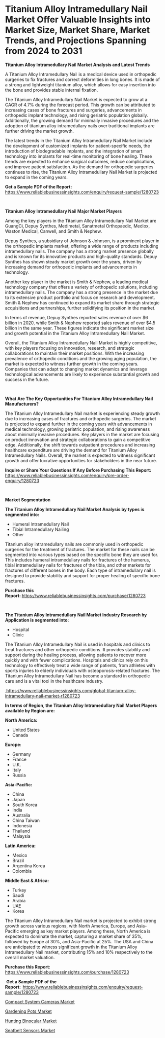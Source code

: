 <p><h1>Titanium Alloy Intramedullary Nail Market Offer Valuable Insights into Market Size, Market Share, Market Trends, and Projections Spanning from 2024 to 2031</h1></p><p><strong>Titanium Alloy Intramedullary Nail Market Analysis and Latest Trends</strong></p>
<p><p>A Titanium Alloy Intramedullary Nail is a medical device used in orthopedic surgeries to fix fractures and correct deformities in long bones. It is made of a strong and lightweight titanium alloy, which allows for easy insertion into the bone and provides stable internal fixation.</p><p>The Titanium Alloy Intramedullary Nail Market is expected to grow at a CAGR of 4.7% during the forecast period. This growth can be attributed to increasing cases of bone fractures and surgeries, advancements in orthopedic implant technology, and rising geriatric population globally. Additionally, the growing demand for minimally invasive procedures and the adoption of titanium alloy intramedullary nails over traditional implants are further driving the market growth.</p><p>The latest trends in the Titanium Alloy Intramedullary Nail Market include the development of customized implants for patient-specific needs, the introduction of biodegradable implants, and the integration of smart technology into implants for real-time monitoring of bone healing. These trends are expected to enhance surgical outcomes, reduce complications, and improve patient satisfaction. As the demand for orthopedic surgeries continues to rise, the Titanium Alloy Intramedullary Nail Market is projected to expand in the coming years.</p></p>
<p><strong>Get a Sample PDF of the Report:&nbsp;</strong> <a href="https://www.reliablebusinessinsights.com/enquiry/request-sample/1280723">https://www.reliablebusinessinsights.com/enquiry/request-sample/1280723</a></p>
<p>&nbsp;</p>
<p><strong>Titanium Alloy Intramedullary Nail Major Market Players</strong></p>
<p><p>Among the key players in the Titanium Alloy Intramedullary Nail Market are GuangCi, Depuy Synthes, Medimetal, Sanatmetal Orthopaedic, Mediox, Waston Medical, Canwell, and Smith & Nephew. </p><p>Depuy Synthes, a subsidiary of Johnson & Johnson, is a prominent player in the orthopedic implants market, offering a wide range of products including intramedullary nails. The company has a strong market presence globally and is known for its innovative products and high-quality standards. Depuy Synthes has shown steady market growth over the years, driven by increasing demand for orthopedic implants and advancements in technology.</p><p>Another key player in the market is Smith & Nephew, a leading medical technology company that offers a variety of orthopedic solutions, including intramedullary nails. The company has a strong presence in the market due to its extensive product portfolio and focus on research and development. Smith & Nephew has continued to expand its market share through strategic acquisitions and partnerships, further solidifying its position in the market.</p><p>In terms of revenue, Depuy Synthes reported sales revenue of over $6 billion in 2020, while Smith & Nephew reported sales revenue of over $4.5 billion in the same year. These figures indicate the significant market size and growth potential in the Titanium Alloy Intramedullary Nail Market.</p><p>Overall, the Titanium Alloy Intramedullary Nail Market is highly competitive, with key players focusing on innovation, research, and strategic collaborations to maintain their market positions. With the increasing prevalence of orthopedic conditions and the growing aging population, the market is expected to witness further growth in the coming years. Companies that can adapt to changing market dynamics and leverage technological advancements are likely to experience substantial growth and success in the future.</p></p>
<p>&nbsp;</p>
<p><strong>What Are The Key Opportunities For Titanium Alloy Intramedullary Nail Manufacturers?</strong></p>
<p><p>The Titanium Alloy Intramedullary Nail market is experiencing steady growth due to increasing cases of fractures and orthopedic surgeries. The market is projected to expand further in the coming years with advancements in medical technology, growing geriatric population, and rising awareness about minimally invasive procedures. Key players in the market are focusing on product innovation and strategic collaborations to gain a competitive edge. Additionally, the shift towards outpatient procedures and increasing healthcare expenditure are driving the demand for Titanium Alloy Intramedullary Nails. Overall, the market is expected to witness significant growth and offer lucrative opportunities for stakeholders in the near future.</p></p>
<p><strong>Inquire or Share Your Questions If Any Before Purchasing This Report:</strong> <a href="https://www.reliablebusinessinsights.com/enquiry/pre-order-enquiry/1280723">https://www.reliablebusinessinsights.com/enquiry/pre-order-enquiry/1280723</a></p>
<p>&nbsp;</p>
<p><strong>Market Segmentation</strong></p>
<p><strong>The Titanium Alloy Intramedullary Nail Market Analysis by types is segmented into:</strong></p>
<p><ul><li>Humeral Intramedullary Nail</li><li>Tibial Intramedullary Nailing</li><li>Other</li></ul></p>
<p><p>Titanium alloy intramedullary nails are commonly used in orthopedic surgeries for the treatment of fractures. The market for these nails can be segmented into various types based on the specific bone they are used for. This includes humeral intramedullary nails for fractures of the humerus, tibial intramedullary nails for fractures of the tibia, and other markets for fractures of different bones in the body. Each type of intramedullary nail is designed to provide stability and support for proper healing of specific bone fractures.</p></p>
<p><strong>Purchase this Report:&nbsp;</strong><a href="https://www.reliablebusinessinsights.com/purchase/1280723">https://www.reliablebusinessinsights.com/purchase/1280723</a></p>
<p>&nbsp;</p>
<p><strong>The Titanium Alloy Intramedullary Nail Market Industry Research by Application is segmented into:</strong></p>
<p><ul><li>Hospital</li><li>Clinic</li></ul></p>
<p><p>The Titanium Alloy Intramedullary Nail is used in hospitals and clinics to treat fractures and other orthopedic conditions. It provides stability and support during the healing process, allowing patients to recover more quickly and with fewer complications. Hospitals and clinics rely on this technology to effectively treat a wide range of patients, from athletes with sports injuries to elderly individuals with osteoporosis-related fractures. The Titanium Alloy Intramedullary Nail has become a standard in orthopedic care and is a vital tool in the healthcare industry.</p></p>
<p><a href="https://www.reliablebusinessinsights.com/global-titanium-alloy-intramedullary-nail-market-r1280723">&nbsp;https://www.reliablebusinessinsights.com/global-titanium-alloy-intramedullary-nail-market-r1280723</a></p>
<p><strong>In terms of Region, the Titanium Alloy Intramedullary Nail Market Players available by Region are:</strong></p>
<p>
    <p> <strong> North America: </strong>
        <ul>
            <li>United States</li>
            <li>Canada</li>
        </ul>
        </p> 
    <p> <strong> Europe: </strong>
        <ul>
            <li>Germany</li>
            <li>France</li>
            <li>U.K.</li>
            <li>Italy</li>
            <li>Russia</li>
        </ul>
        </p> 
    <p> <strong> Asia-Pacific: </strong>
        <ul>
            <li>China</li>
            <li>Japan</li>
            <li>South Korea</li>
            <li>India</li>
            <li>Australia</li>
            <li>China Taiwan</li>
            <li>Indonesia</li>
            <li>Thailand</li>
            <li>Malaysia</li>
        </ul>
        </p> 
    <p> <strong> Latin America: </strong>
        <ul>
            <li>Mexico</li>
            <li>Brazil</li>
            <li>Argentina Korea</li>
            <li>Colombia</li>
        </ul>
        </p> 
    <p> <strong> Middle East & Africa: </strong>
        <ul>
            <li>Turkey</li>
            <li>Saudi</li>
            <li>Arabia</li>
            <li>UAE</li>
            <li>Korea</li>
        </ul>
    </p>
    </p>
<p><p>The Titanium Alloy Intramedullary Nail market is projected to exhibit strong growth across various regions, with North America, Europe, and Asia-Pacific emerging as key market players. Among these, North America is expected to dominate the market, capturing a market share of 35%, followed by Europe at 30%, and Asia-Pacific at 25%. The USA and China are anticipated to witness significant growth in the Titanium Alloy Intramedullary Nail market, contributing 15% and 10% respectively to the overall market valuation.</p></p>
<p><strong>Purchase this Report: </strong><a href="https://www.reliablebusinessinsights.com/purchase/1280723">https://www.reliablebusinessinsights.com/purchase/1280723</a></p>
<p>&nbsp;<strong>Get a Sample PDF of the Report:&nbsp;&nbsp;</strong><a href="https://www.reliablebusinessinsights.com/enquiry/request-sample/1280723">https://www.reliablebusinessinsights.com/enquiry/request-sample/1280723</a></p>
<p><strong></strong></p>
<p><p><a href="https://github.com/brittnycachero596/Market-Research-Report-List-1/blob/main/compact-system-cameras-market.md">Compact System Cameras Market</a></p><p><a href="https://www.linkedin.com/pulse/global-gardening-pots-market-projected-grow-cagr-128-wkduf">Gardening Pots Market</a></p><p><a href="https://github.com/abigailsutherland7889/Market-Research-Report-List-1/blob/main/hunting-binocular-market.md">Hunting Binocular Market</a></p><p><a href="https://www.linkedin.com/pulse/global-seatbelt-sensors-market-focus-application-end-use-industry-y5nqc">Seatbelt Sensors Market</a></p></p>